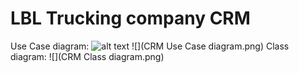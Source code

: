 # LBL Trucking company CRM

Use Case diagram:
![alt text](https://github.com/IHJavaGrupo6/Homework2/blob/main/image.jpg?raw=true)
![](CRM Use Case diagram.png)
Class diagram:
![](CRM Class diagram.png)
